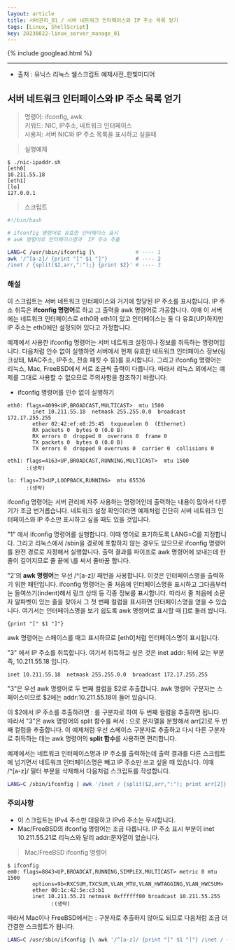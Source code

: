 ```yaml
---
layout: article
title: 서버관리_01 / 서버 네트워크 인터페이스와 IP 주소 목록 얻기
tags: [Linux, ShellScript]
key: 20230822-linux_server_manage_01 
---
```


{% include googlead.html %}

---

- 출처 : 유닉스 리눅스 쉘스크립트 예제사전_한빛미디어

## 서버 네트워크 인터페이스와 IP 주소 목록 얻기

> 명령어: ifconfig, awk  
> 키워드: NIC, IP주소, 네트워크 인터페이스  
> 사용처: 서버 NIC와 IP 주소 목록을 표시하고 싶을때  


> 실행예제

```
$ ./nic-ipaddr.sh
[eth0]
10.211.55.18
[eth1]
[lo]
127.0.0.1
```

> 스크립트

 ```bash
#!/bin/bash

# ifconfig 명령어로 유효한 인터페이스 표시
# awk 명령어로 인터페이스명과  IP 주소 추출

LANG=C /usr/sbin/ifconfig |\             # ---- 1
awk '/^[a-z]/ {print "[" $1 "]"}         # ---- 2
/inet / {split($2,arr,":");} {print $2}' # ---- 3
```

### **해설**

이 스크립트는 서버 네트워크 인터페이스와 거기에 할당된 IP 주소를 표시합니다. IP 주소 취득은 **ifconfig 명령어**로 하고 그 출력을 awk 명령어로 가공합니다. 이때 이 서버에는 네트워크 인터페이스로 eth0와 eth1이 있고 인터페이스는 둘 다 유효(UP)하지만 IP 주소는 eth0에만 설정되어 있다고 가정합니다.

예제에서 사용한 ifconfig 명령어는 서버 네트워크 설정이나 정보를 취득하는 명령어입니다. 다음처럼 인수 없이 실행하면 서버에서 현재 유효한 네트워크 인터페이스 정보(링크상태, MAC주소, IP주소, 전송 패킷 수 등)를 표시합니다. 그리고 ifconfig 명령어는 리눅스, Mac, FreeBSD에서 서로 조금씩 출력이 다릅니다. 따라서 리눅스 외에서는 예제를 그대로 사용할 수 없으므로 주의사항을 참조하기 바랍니다.

- ifconfig 명령어를 인수 없이 실행하기

```
eth0: flags=4099<UP,BROADCAST,MULTICAST>  mtu 1500
        inet 10.211.55.18  netmask 255.255.0.0  broadcast 172.17.255.255
        ether 02:42:ef:e8:25:45  txqueuelen 0  (Ethernet)
        RX packets 0  bytes 0 (0.0 B)
        RX errors 0  dropped 0  overruns 0  frame 0
        TX packets 0  bytes 0 (0.0 B)
        TX errors 0  dropped 0 overruns 0  carrier 0  collisions 0

eth1: flags=4163<UP,BROADCAST,RUNNING,MULTICAST>  mtu 1500
      :(생략)

lo: flags=73<UP,LOOPBACK,RUNNING>  mtu 65536
      :(생략)
```

ifconfig 명령어는 서버 관리에 자주 사용하는 명령어인데 출력하는 내용이 많아서 다루기가 조금 번거롭습니다. 네트워크 설정 확인이라면 예제처럼 간단히 서버 네트워크 인터페이스와 IP 주소만 표시하고 싶을 때도 있을 것입니다.

"1" 에서 ifconfig 명령어를 실행합니다. 이때 영어로 표기하도록 LANG=C를 지정합니다. 그리고 리눅스에서 /sbin을 경로에 포함하지 않는 경우도 있으므로 ifconfig 명령어를 완전 경로로 지정해서 실행합니다. 출력 결과를 파이프로 awk 명령어에 보내는데 한 줄이 길어지므로 줄 끝에 \를 써서 줄바꿈 합니다.

"2'의 **awk 명령어**는 우선 /^[a-z]/ 패턴을 사용합니다. 이것은 인터페이스명을 출력하기 위한 패턴입니다. ifconfig 명령어는 줄 처음에 인터페이스명을 표시하고 그다음부터는 들여쓰기(indent)해서 링크 상태 등 각종 정보를 표시합니다. 따라서 줄 처음에 소문자 알파벳이 있는 줄을 찾아서 그 첫 번째 컬럼을 표시하면 인터페이스명을 얻을 수 있습니다. 여기서는 인터페이스명을 보기 쉽도록 awk 명령어로 표시할 때 []로 둘러 쌉니다.

```
{print "[" $1 "]"}
```
awk 명령어는 스페이스를 때고 표시하므로 [eth0]처럼 인터페이스명이 표시됩니다.

"3" 에서 IP 주소를 취득합니다. 여기서 취득하고 싶은 것은 inet addr: 뒤에 오는 부분 즉, 10.211.55.18 입니다.

```
inet 10.211.55.18  netmask 255.255.0.0  broadcast 172.17.255.255
```

"3"은 우선 awk 명령어로 두 번째 컬럼을 $2로 추출합니다. awk 명령어 구분자는 스페이스이므로 $2에는 addr:10.211.55.18이 들어 있습니다.

이 $2에서 IP 주소를 추출하려면 : 를 구분자로 하여 두 번째 컬럼을 추출하면 됩니다. 따라서 "3"은 awk 명령어의 split 함수를 써서 : 으로 문자열을 분할해서 arr[2]로 두 번째 컬럼을 추출합니다. 이 예제처럼 우선 스페이스 구분자로 추출하고 다시 다른 구분자로 취득하는 데는 awk 명령어의 **split 함수**를 사용하면 편리합니다.

예제에서는 네트워크 인터페이스명과 IP 주소를 출력하는데 출력 결과를 다른 스크립트에 넘기면서 네트워크 인터페이스명은 빼고 IP 주소만 쓰고 싶을 때 있습니다. 이때 /^[a-z]/ 필터 부분을 삭제해서 다음처럼 스크립트를 작성합니다.

```bash
LANG=C /sbin/ifconfig | awk '/inet / {split($2,arr,":"); print arr[2]}'
```

### **주의사항**

- 이 스크립트는 IPv4 주소만 대응하고 IPv6 주소는 무시합니다.
- Mac/FreeBSD의 ifconfig 명령어는 조금 다릅니다. IP 주소 표시 부분이 inet 10.211.55.21로 리눅스와 달리 addr:문자열이 없습니다.

> Mac/FreeBSD ifconfig 명령어

```
$ ifconfig
em0: flags=8843<UP,BROADCAT,RUNNING,SIMPLEX,MULTICAST> metric 0 mtu 1500
        options=9b<RXCSUM,TXCSUM,VLAN_MTU,VLAN_HWTAGGING,VLAN_HWCSUM>
        ether 00:1c:42:5e:c3:b1
        inet 10.211.55.21 netmask 0xffffff00 broadcast 10.211.55.255
              :(생략)
```

따라서 Mac이나 FreeBSD에서는 : 구분자로 추출하지 않아도 되므로 다음처럼 조금 더 간결한 스크립트가 됩니다.

```bash
LANG=C /usr/sbin/ifconfig |\ awk '/^[a-z]/ {print "[" $1 "]"} /inet / {print $2}'
```